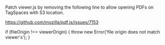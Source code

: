 Patch viewer.js by removing the following line to allow opening PDFs on TagSpaces with S3 location.

https://github.com/mozilla/pdf.js/issues/7153

if (fileOrigin !== viewerOrigin) {
throw new Error('file origin does not match viewer's');
}
